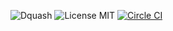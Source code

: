 ![Dquash](https://img.shields.io/badge/dquash-green-green.svg) ![License MIT](https://img.shields.io/badge/license-MIT-blue.svg) [![Circle CI](https://circleci.com/gh/ankitforcode/dquash/tree/master.svg?style=svg)](https://circleci.com/gh/ankitforcode/dquash/tree/master)
